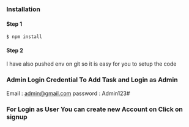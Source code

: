 ### Installation

#### Step 1

```
$ npm install
```

#### Step 2

I have also pushed env on git so it is easy for you to setup the code

### Admin Login Credential To Add Task and Login as Admin

Email : admin@gmail.com
password : Admin123#

### For Login as User You can create new Account on Click on signup


